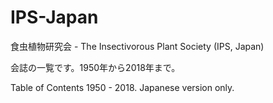 # IPS-Japan
食虫植物研究会 - The Insectivorous Plant Society (IPS, Japan)

会誌の一覧です。1950年から2018年まで。

Table of Contents 1950 - 2018. Japanese version only.
